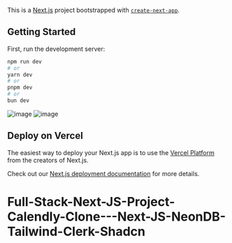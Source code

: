 This is a [Next.js](https://nextjs.org/) project bootstrapped with [`create-next-app`](https://github.com/vercel/next.js/tree/canary/packages/create-next-app).

## Getting Started

First, run the development server:

```bash
npm run dev
# or
yarn dev
# or
pnpm dev
# or
bun dev
```

![image](https://github.com/user-attachments/assets/cd84618b-4a2b-4a50-bd92-022e51a4bbc3)
![image](https://github.com/user-attachments/assets/b343c648-41a4-410c-baec-bba0cc988067)


## Deploy on Vercel

The easiest way to deploy your Next.js app is to use the [Vercel Platform](https://vercel.com/new?utm_medium=default-template&filter=next.js&utm_source=create-next-app&utm_campaign=create-next-app-readme) from the creators of Next.js.

Check out our [Next.js deployment documentation](https://nextjs.org/docs/deployment) for more details.
# Full-Stack-Next-JS-Project-Calendly-Clone---Next-JS-NeonDB-Tailwind-Clerk-Shadcn
